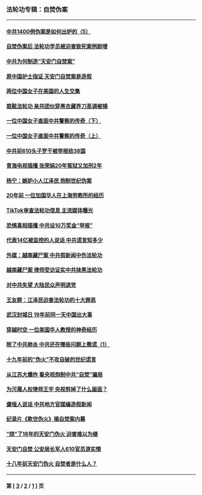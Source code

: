 ### 法轮功专辑：自焚伪案
---
#### [中共1400例伪案是如何出炉的（5）](../../pages/nf5562/n13226831.md?07120430) 
#### [自焚伪案后 法轮功学员被迫害致死案例剧增](../../pages/nf5562/n13190600.md?07120430) 
#### [中共为何制造“天安门自焚案”](../../pages/nf5562/n13183270.md?07120430) 
#### [原中国护士指证 天安门自焚案是造假](../../pages/nf5562/n13172289.md?07120430) 
#### [两位中国女子在美国的人生交集](../../pages/nf5562/n13156138.md?07120430) 
#### [栽赃法轮功 亲共团伙穿黑衣藏界刀高调被捕](../../pages/nf5562/n13073780.md?07120430) 
#### [一位中国女子直面中共警察的传奇（下）](../../pages/nf5562/n12989706.md?07120430) 
#### [一位中国女子直面中共警察的传奇（上）](../../pages/nf5562/n12985072.md?07120430) 
#### [中共前610头子罗干被举报给38国](../../pages/nf5562/n12975419.md?07120430) 
#### [青海电视插播 张荣娟20年冤狱又加刑2年](../../pages/nf5562/n12738166.md?07120430) 
#### [杨宁：嫉妒小人江泽民 炮制世纪伪案](../../pages/nf5562/n12724108.md?07120430) 
#### [20年前 一位加国华人在上海劳教所的经历](../../pages/nf5562/n12707932.md?07120430) 
#### [TikTok审查法轮功信息 主流媒体曝光](../../pages/nf5562/n12362336.md?07120430) 
#### [恐惧真相插播 中共设10万奖金“举报”](../../pages/nf5562/n12306396.md?07120430) 
#### [代表14亿被监控的人说话 中共谎言知多少](../../pages/nf5562/n12297484.md?07120430) 
#### [外媒：越南藏尸案 中共假新闻中伤法轮功](../../pages/nf5562/n12264411.md?07120430) 
#### [越南藏尸案 律师受访证实中共抹黑法轮功](../../pages/nf5562/n12261878.md?07120430) 
#### [对中共失望 大陆民众声明退党](../../pages/nf5562/n12187315.md?07120430) 
#### [王友群：江泽民迫害法轮功的十大罪恶](../../pages/nf5562/n12169074.md?07120430) 
#### [武汉封城日 19年前同一天中国出大事](../../pages/nf5562/n12150901.md?07120430) 
#### [穿越时空  一位美国华人教授的神奇经历](../../pages/nf5562/n12097460.md?07120430) 
#### [除了中共肺炎 中共还在哪些问题上撒谎（1）](../../pages/nf5562/n11955770.md?07120430) 
#### [十九年前的“伪火”不攻自破的世纪谎言](../../pages/nf5562/n11813238.md?07120430) 
#### [从江苏大爆炸 看央视炮制中共“自焚”骗局](../../pages/nf5562/n11140275.md?07120430) 
#### [为污蔑人权律师王宇 央视剪掉了什么画面？](../../pages/nf5562/n11130142.md?07120430) 
#### [聋哑人说话 中共地方官媒编造假新闻](../../pages/nf5562/n11006067.md?07120430) 
#### [纪录片《欺世伪火》揭自焚案内幕](../../pages/nf5562/n11002664.md?07120430) 
#### [“烧”了18年的天安门伪火 迫害难以为继](../../pages/nf5562/n10996660.md?07120430) 
#### [天安门自焚 公安局长军人610官员道实情](../../pages/nf5562/n10997098.md?07120430) 
#### [十八年前天安门伪火 自焚者是什么人？](../../pages/nf5562/n10996556.md?07120430) 

---
#### 第 [ [3](./3.md?07120430) / [2](./2.md?07120430) / [1](./1.md?07120430) ] 页
